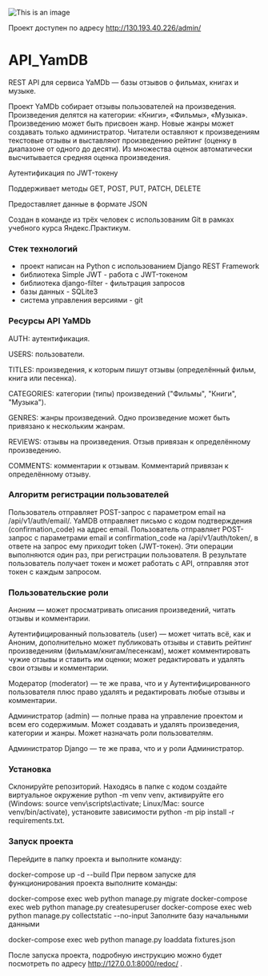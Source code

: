 ![This is an image](https://github.com/skorikav/yamdb_final/actions/workflows/yamdb_workflow.yml/badge.svg)

Проект доступен по адресу http://130.193.40.226/admin/
# API_YamDB

REST API для сервиса YaMDb — базы отзывов о фильмах, книгах и музыке.

Проект YaMDb собирает отзывы пользователей на произведения. Произведения делятся на категории: «Книги», «Фильмы», «Музыка». Произведению может быть присвоен жанр. Новые жанры может создавать только администратор. Читатели оставляют к произведениям текстовые отзывы и выставляют произведению рейтинг (оценку в диапазоне от одного до десяти). Из множества оценок автоматически высчитывается средняя оценка произведения.

Аутентификация по JWT-токену

Поддерживает методы GET, POST, PUT, PATCH, DELETE

Предоставляет данные в формате JSON

Cоздан в команде из трёх человек с использованим Git в рамках учебного курса Яндекс.Практикум.

### Стек технологий

- проект написан на Python с использованием Django REST Framework
- библиотека Simple JWT - работа с JWT-токеном
- библиотека django-filter - фильтрация запросов
- базы данных - SQLite3
- система управления версиями - git

### Ресурсы API YaMDb

AUTH: аутентификация.

USERS: пользователи.

TITLES: произведения, к которым пишут отзывы (определённый фильм, книга или песенка).

CATEGORIES: категории (типы) произведений ("Фильмы", "Книги", "Музыка").

GENRES: жанры произведений. Одно произведение может быть привязано к нескольким жанрам.

REVIEWS: отзывы на произведения. Отзыв привязан к определённому произведению.

COMMENTS: комментарии к отзывам. Комментарий привязан к определённому отзыву.

### Алгоритм регистрации пользователей

Пользователь отправляет POST-запрос с параметром email на /api/v1/auth/email/. YaMDB отправляет письмо с кодом подтверждения (confirmation_code) на адрес email. Пользователь отправляет POST-запрос с параметрами email и confirmation_code на /api/v1/auth/token/, в ответе на запрос ему приходит token (JWT-токен). Эти операции выполняются один раз, при регистрации пользователя. В результате пользователь получает токен и может работать с API, отправляя этот токен с каждым запросом.

### Пользовательские роли

Аноним — может просматривать описания произведений, читать отзывы и комментарии.

Аутентифицированный пользователь (user) — может читать всё, как и Аноним, дополнительно может публиковать отзывы и ставить рейтинг произведениям (фильмам/книгам/песенкам), может комментировать чужие отзывы и ставить им оценки; может редактировать и удалять свои отзывы и комментарии.

Модератор (moderator) — те же права, что и у Аутентифицированного пользователя плюс право удалять и редактировать любые отзывы и комментарии.

Администратор (admin) — полные права на управление проектом и всем его содержимым. Может создавать и удалять произведения, категории и жанры. Может назначать роли пользователям.

Администратор Django — те же права, что и у роли Администратор.

### Установка

Склонируйте репозиторий. Находясь в папке с кодом создайте виртуальное окружение python -m venv venv, активируйте его (Windows: source venv\scripts\activate; Linux/Mac: source venv/bin/activate), установите зависимости python -m pip install -r requirements.txt.

### Запуск проекта

Перейдите в папку проекта и выполните команду:

docker-compose up -d --build
При первом запуске для функционирования проекта выполните команды:

docker-compose exec web python manage.py migrate
docker-compose exec web python manage.py createsuperuser
docker-compose exec web python manage.py collectstatic --no-input
Заполните базу начальными данными

docker-compose exec web python manage.py loaddata fixtures.json

После запуска проекта, подробную инструкцию можно будет посмотреть по адресу http://127.0.0.1:8000/redoc/ .

